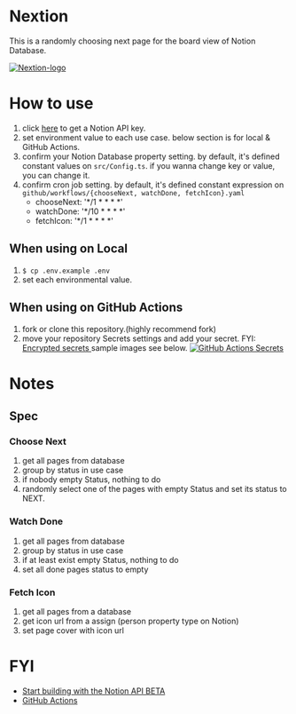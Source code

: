 # Nextion

This is a randomly choosing next page for the board view of Notion Database.

[![Nextion-logo](image-url)](link)

# How to use

1. click [here](https://developers.notion.com/) to get a Notion API key.
1. set environment value to each use case. below section is for local & GitHub Actions.
1. confirm your Notion Database property setting. by default, it's defined constant values on `src/Config.ts`. if you wanna change key or value, you can change it.
1. confirm cron job setting. by default, it's defined constant expression on `github/workflows/{chooseNext, watchDone, fetchIcon}.yaml`
    - chooseNext: '*/1 * * * *'
    - watchDone: '*/10 * * * *'
    - fetchIcon: '*/1 * * * *'

## When using on Local

1. `$ cp .env.example .env`
1. set each environmental value.
## When using on GitHub Actions

1. fork or clone this repository.(highly recommend fork)
1. move your repository Secrets settings and add your secret. FYI: [Encrypted secrets
](https://docs.github.com/en/actions/security-guides/encrypted-secrets) sample images see below.
    [![GitHub Actions Secrets](image-url)](link)

# Notes

## Spec

### Choose Next

1. get all pages from database
1. group by status in use case
1. if nobody empty Status, nothing to do
1. randomly select one of the pages with empty Status and set its status to NEXT.

### Watch Done

1. get all pages from database
1. group by status in use case
1. if at least exist empty Status, nothing to do
1. set all done pages status to empty

### Fetch Icon

1. get all pages from a database
1. get icon url from a assign (person property type on Notion)
1. set page cover with icon url


# FYI

- [Start building with the Notion API BETA](https://developers.notion.com/)
- [GitHub Actions](https://github.co.jp/features/actions)
